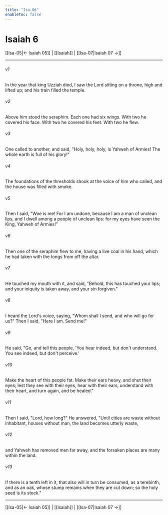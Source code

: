 ```yaml
---
title: "Isa-06"
enableToc: false
---
```

# Isaiah 6

[[Isa-05|← Isaiah 05]] | [[Isaiah]] | [[Isa-07|Isaiah 07 →]]
***



###### v1 
In the year that king Uzziah died, I saw the Lord sitting on a throne, high and lifted up; and his train filled the temple. 

###### v2 
Above him stood the seraphim. Each one had six wings. With two he covered his face. With two he covered his feet. With two he flew. 

###### v3 
One called to another, and said, "Holy, holy, holy, is Yahweh of Armies! The whole earth is full of his glory!" 

###### v4 
The foundations of the thresholds shook at the voice of him who called, and the house was filled with smoke. 

###### v5 
Then I said, "Woe is me! For I am undone, because I am a man of unclean lips, and I dwell among a people of unclean lips: for my eyes have seen the King, Yahweh of Armies!" 

###### v6 
Then one of the seraphim flew to me, having a live coal in his hand, which he had taken with the tongs from off the altar. 

###### v7 
He touched my mouth with it, and said, "Behold, this has touched your lips; and your iniquity is taken away, and your sin forgiven." 

###### v8 
I heard the Lord's voice, saying, "Whom shall I send, and who will go for us?" Then I said, "Here I am. Send me!" 

###### v9 
He said, "Go, and tell this people, 'You hear indeed, but don't understand. You see indeed, but don't perceive.' 

###### v10 
Make the heart of this people fat. Make their ears heavy, and shut their eyes; lest they see with their eyes, hear with their ears, understand with their heart, and turn again, and be healed." 

###### v11 
Then I said, "Lord, how long?" He answered, "Until cities are waste without inhabitant, houses without man, the land becomes utterly waste, 

###### v12 
and Yahweh has removed men far away, and the forsaken places are many within the land. 

###### v13 
If there is a tenth left in it, that also will in turn be consumed, as a terebinth, and as an oak, whose stump remains when they are cut down; so the holy seed is its stock."

***
[[Isa-05|← Isaiah 05]] | [[Isaiah]] | [[Isa-07|Isaiah 07 →]]

